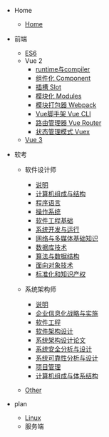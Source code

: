 <!-- docs/_sidebar.md -->

- Home
  - [Home](/)

- 前端
  - [ES6](/front-end/ES6/)
  - Vue 2
    - [runtime与compiler](front-end/Vue2/Runtime.md)
    - [组件化 Component](front-end/Vue2/Component.md)
    - [插槽 Slot](front-end/Vue2/Slot.md)
    - [模块化 Modules](front-end/Vue2/Modules.md)
    - [模块打包器 Webpack](front-end/Vue2/Webpack.md)
    - [Vue脚手架 Vue CLI](front-end/Vue2/Vue_CLI.md)
    - [路由管理器 Vue Router](front-end/Vue2/Vue_Router.md)
    - [状态管理模式 Vuex](front-end/Vue2/Vuex.md)
  - [Vue 3](/front-end/Vue3/)
- 软考
  - 软件设计师
    - [说明](ruankao/rjsjs/说明.md)
    - [计算机组成与结构](ruankao/rjsjs/计算机组成与结构.md)
    - [程序语言](ruankao/rjsjs/程序语言.md)
    - [操作系统](ruankao/rjsjs/操作系统.md)
    - [软件工程基础](ruankao/rjsjs/软件工程基础.md)
    - [系统开发与运行](ruankao/rjsjs/系统开发与运行.md)
    - [网络与多媒体基础知识](ruankao/rjsjs/网络与多媒体基础知识.md)
    - [数据库技术](ruankao/rjsjs/数据库技术.md)
    - [算法与数据结构](ruankao/rjsjs/算法与数据结构.md)
    - [面向对象技术](ruankao/rjsjs/面向对象技术.md)
    - [标准化和知识产权](ruankao/rjsjs/标准化和知识产权.md)
  - 系统架构师
    - [说明](ruankao/xtjgs/start.md)
    - [企业信息化战略与实施](ruankao/xtjgs/enterprise-informatization-strategy-and-implementation.md)
    - [软件工程](ruankao/xtjgs/software-engineering.md)
    - [软件架构设计](ruankao/xtjgs/software-architecture-design.md)
    - [系统架构设计论文](ruankao/xtjgs/design-thesis.md)
    - [系统安全分析与设计](ruankao/xtjgs/system-security-analysis-and-design.md)
    - [系统可靠性分析与设计](ruankao/xtjgs/system-reliability-analysis-and-design.md)
    - [项目管理](ruankao/xtjgs/project-management.md)
    - [计算机组成与体系结构](ruankao/xtjgs/computer-composition-and-architecture.md)

  - [Other](/Others/)
- plan
  - [Linux](/Linux/)
  - 服务端
